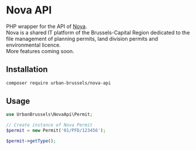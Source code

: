 # Nova API

PHP wrapper for the API of [Nova](https://bric.brussels/en/our-solutions/business-solutions/nova-1?set_language=en).    
Nova is a shared IT platform of the Brussels-Capital Region dedicated to the file management of planning permits, land division permits and environmental licence.        
More features coming soon.

## Installation

```sh
composer require urban-brussels/nova-api
```

## Usage

```php 
use UrbanBrussels\NovaApi\Permit;

// Create instance of Nova Permit
$permit = new Permit('01/PFD/123456');

$permit->getType();

```
